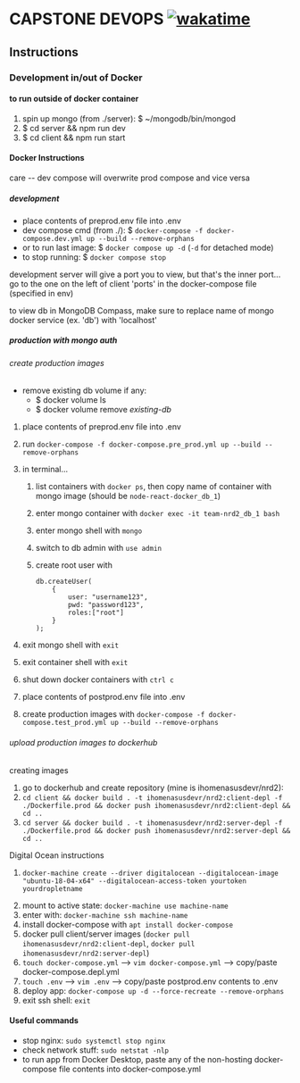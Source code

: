 # CAPSTONE DEVOPS [![wakatime](https://wakatime.com/badge/github/irackson/dockerized-mern.svg)](https://wakatime.com/badge/github/irackson/dockerized-mern)

## Instructions

### Development in/out of Docker

#### to run outside of docker container

1. spin up mongo (from ./server): $ ~/mongodb/bin/mongod
2. $ cd server && npm run dev
3. $ cd client && npm run start

#### Docker Instructions

care -- dev compose will overwrite prod compose and vice versa

##### development

-   place contents of preprod.env file into .env
-   dev compose cmd (from ./): $ `docker-compose -f docker-compose.dev.yml up --build --remove-orphans`
-   or to run last image: $ `docker compose up -d` (`-d` for detached mode)
-   to stop running: $ `docker compose stop`

development server will give a port you to view, but that's the inner port... go to the one on the left of client 'ports' in the docker-compose file (specified in env)

to view db in MongoDB Compass, make sure to replace name of mongo docker service (ex. 'db') with 'localhost'

##### production with mongo auth

###### create production images

-   remove existing db volume if any:
    -   $ docker volume ls
    -   $ docker volume remove _existing-db_

1. place contents of preprod.env file into .env
2. run `docker-compose -f docker-compose.pre_prod.yml up --build --remove-orphans`
3. in terminal...

    1. list containers with `docker ps`, then copy name of container with mongo image (should be `node-react-docker_db_1`)
    2. enter mongo container with `docker exec -it team-nrd2_db_1 bash`
    3. enter mongo shell with `mongo`
    4. switch to db admin with `use admin`
    5. create root user with

        ```language='bash'
        db.createUser(
            {
                user: "username123",
                pwd: "password123",
                roles:["root"]
            }
        );
        ```

4. exit mongo shell with `exit`
5. exit container shell with `exit`
6. shut down docker containers with `ctrl c`

7. place contents of postprod.env file into .env
 <!-- 8. create production images with `docker-compose -f docker-compose.test_prod.yml up --build --remove-orphans` -->
8. create production images with `docker-compose -f docker-compose.test_prod.yml up --build --remove-orphans`

###### upload production images to dockerhub

creating images

1. go to dockerhub and create repository (mine is ihomenasusdevr/nrd2):
2. `cd client && docker build . -t ihomenasusdevr/nrd2:client-depl -f ./Dockerfile.prod && docker push ihomenasusdevr/nrd2:client-depl && cd ..`
3. `cd server && docker build . -t ihomenasusdevr/nrd2:server-depl -f ./Dockerfile.prod && docker push ihomenasusdevr/nrd2:server-depl && cd ..`

Digital Ocean instructions

1. `docker-machine create --driver digitalocean --digitalocean-image "ubuntu-18-04-x64" --digitalocean-access-token yourtoken yourdropletname`
 <!-- - if the following error shows up: Error creating machine: Error running provisioning: Unable to verify the Docker daemon is listening: Maximum number of retries (10) exceeded, try  -->
2. mount to active state: `docker-machine use machine-name`
3. enter with: `docker-machine ssh machine-name`
4. install docker-compose with `apt install docker-compose`
5. docker pull client/server images (`docker pull ihomenasusdevr/nrd2:client-depl`, `docker pull ihomenasusdevr/nrd2:server-depl`)
6. `touch docker-compose.yml` --> `vim docker-compose.yml` --> copy/paste docker-compose.depl.yml
7. `touch .env` --> `vim .env` --> copy/paste postprod.env contents to .env
8. deploy app: `docker-compose up -d --force-recreate --remove-orphans`
9. exit ssh shell: `exit`

#### Useful commands

-   stop nginx: `sudo systemctl stop nginx`
-   check network stuff: `sudo netstat -nlp`
-   to run app from Docker Desktop, paste any of the non-hosting docker-compose file contents into docker-compose.yml

